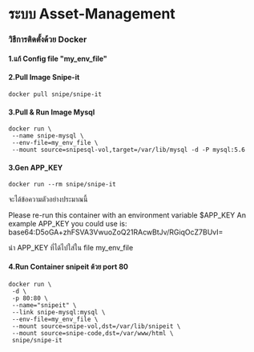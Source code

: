 # ระบบ Asset-Management

### วิธีการติดตั้งด้วย Docker

#### 1.แก้ Config file "my_env_file"

#### 2.Pull Image Snipe-it

    docker pull snipe/snipe-it

#### 3.Pull & Run Image Mysql

    docker run \
     --name snipe-mysql \
     --env-file=my_env_file \
     --mount source=snipesql-vol,target=/var/lib/mysql -d -P mysql:5.6

#### 3.Gen APP_KEY
    docker run --rm snipe/snipe-it

จะได้ข้อความตัวอย่างประมาณนี้

Please re-run this container with an environment variable $APP_KEY
An example APP_KEY you could use is: 
base64:D5oGA+zhFSVA3VwuoZoQ21RAcwBtJv/RGiqOcZ7BUvI=

 นำ APP_KEY ที่ได้ไปใส่ใน file  my_env_file

#### 4.Run Container snipeit ด้วย port 80
    docker run \
     -d \
     -p 80:80 \
     --name="snipeit" \
     --link snipe-mysql:mysql \
     --env-file=my_env_file \
     --mount source=snipe-vol,dst=/var/lib/snipeit \
     --mount source=snipe-code,dst=/var/www/html \
     snipe/snipe-it
